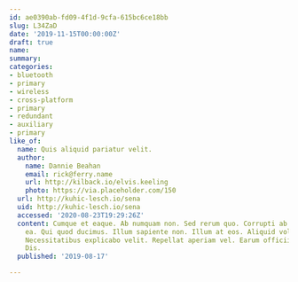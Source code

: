 ```yaml
---
id: ae0390ab-fd09-4f1d-9cfa-615bc6ce18bb
slug: L34ZaD
date: '2019-11-15T00:00:00Z'
draft: true
name: 
summary: 
categories:
- bluetooth
- primary
- wireless
- cross-platform
- primary
- redundant
- auxiliary
- primary
like_of:
  name: Quis aliquid pariatur velit.
  author:
    name: Dannie Beahan
    email: rick@ferry.name
    url: http://kilback.io/elvis.keeling
    photo: https://via.placeholder.com/150
  url: http://kuhic-lesch.io/sena
  uid: http://kuhic-lesch.io/sena
  accessed: '2020-08-23T19:29:26Z'
  content: Cumque et eaque. Ab numquam non. Sed rerum quo. Corrupti ab ut. Natus maiores
    ea. Qui quod ducimus. Illum sapiente non. Illum at eos. Aliquid voluptas praesentium.
    Necessitatibus explicabo velit. Repellat aperiam vel. Earum officiis consequatur.
    Dis.
  published: '2019-08-17'

---
```



